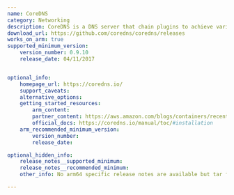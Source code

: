 ```yaml
---
name: CoreDNS
category: Networking
description: CoreDNS is a DNS server that chain plugins to achieve various functionalities.
download_url: https://github.com/coredns/coredns/releases
works_on_arm: true
supported_minimum_version:
    version_number: 0.9.10
    release_date: 04/11/2017


optional_info:
    homepage_url: https://coredns.io/
    support_caveats:
    alternative_options:
    getting_started_resources:
        arm_content:
        partner_content: https://aws.amazon.com/blogs/containers/recent-changes-to-the-coredns-add-on/
        official_docs: https://coredns.io/manual/toc/#installation
    arm_recommended_minimum_version:
        version_number:
        release_date:

optional_hidden_info:
    release_notes__supported_minimum:
    release_notes__recommended_minimum:
    other_info: No arm64 specific release notes are available but tar file is released for ARM64 from [v0.9.10](https://github.com/coredns/coredns/releases/tag/v0.9.10).

---
```


